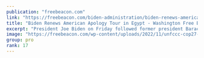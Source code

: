 ```yaml
---
publication: "freebeacon.com"
link: "https://freebeacon.com/biden-administration/biden-renews-american-apology-tour-in-egypt/"
title: "Biden Renews American Apology Tour in Egypt - Washington Free Beacon"
excerpt: "President Joe Biden on Friday followed former president Barack Obama's lead and apologized to other countries for the United States's actions."
image: "https://freebeacon.com/wp-content/uploads/2022/11/unfccc-cop27-climate-conference-day-six-e1668193825722.jpg"
group: pro
rank: 17
---
```

